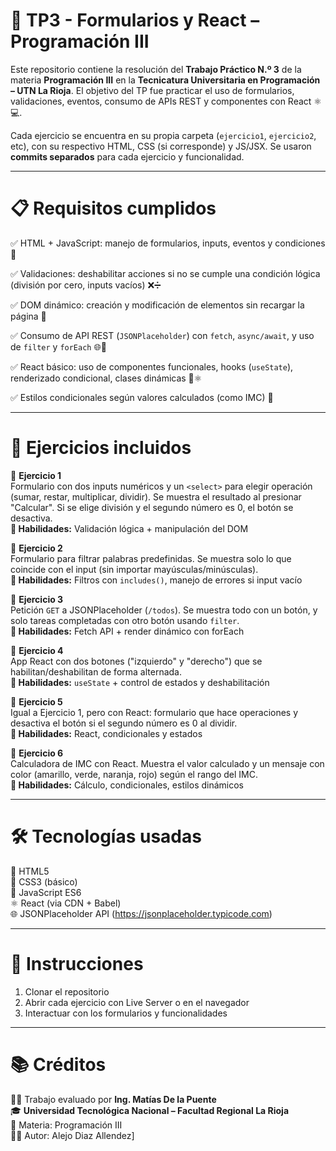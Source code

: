 <h1>🧮 TP3 - Formularios y React – Programación III</h1>

Este repositorio contiene la resolución del **Trabajo Práctico N.º 3** de la materia **Programación III** en la **Tecnicatura Universitaria en Programación – UTN La Rioja**. El objetivo del TP fue practicar el uso de formularios, validaciones, eventos, consumo de APIs REST y componentes con React ⚛️💻.

Cada ejercicio se encuentra en su propia carpeta (`ejercicio1`, `ejercicio2`, etc), con su respectivo HTML, CSS (si corresponde) y JS/JSX. Se usaron **commits separados** para cada ejercicio y funcionalidad.

---

<h1>📋 Requisitos cumplidos</h1>

✅ HTML + JavaScript: manejo de formularios, inputs, eventos y condiciones 🎯

✅ Validaciones: deshabilitar acciones si no se cumple una condición lógica (división por cero, inputs vacíos) ❌➗

✅ DOM dinámico: creación y modificación de elementos sin recargar la página 🧱

✅ Consumo de API REST (`JSONPlaceholder`) con `fetch`, `async/await`, y uso de `filter` y `forEach` 🌐🔁

✅ React básico: uso de componentes funcionales, hooks (`useState`), renderizado condicional, clases dinámicas 🧠⚛️

✅ Estilos condicionales según valores calculados (como IMC) 🎨

---

<h1>🧪 Ejercicios incluidos</h1>

📌 **Ejercicio 1**  
Formulario con dos inputs numéricos y un `<select>` para elegir operación (sumar, restar, multiplicar, dividir). Se muestra el resultado al presionar "Calcular". Si se elige división y el segundo número es 0, el botón se desactiva.  
**🧠 Habilidades:** Validación lógica + manipulación del DOM

📌 **Ejercicio 2**  
Formulario para filtrar palabras predefinidas. Se muestra solo lo que coincide con el input (sin importar mayúsculas/minúsculas).  
**🧠 Habilidades:** Filtros con `includes()`, manejo de errores si input vacío

📌 **Ejercicio 3**  
Petición `GET` a JSONPlaceholder (`/todos`). Se muestra todo con un botón, y solo tareas completadas con otro botón usando `filter`.  
**🧠 Habilidades:** Fetch API + render dinámico con forEach

📌 **Ejercicio 4**  
App React con dos botones ("izquierdo" y "derecho") que se habilitan/deshabilitan de forma alternada.  
**🧠 Habilidades:** `useState` + control de estados y deshabilitación

📌 **Ejercicio 5**  
Igual a Ejercicio 1, pero con React: formulario que hace operaciones y desactiva el botón si el segundo número es 0 al dividir.  
**🧠 Habilidades:** React, condicionales y estados

📌 **Ejercicio 6**  
Calculadora de IMC con React. Muestra el valor calculado y un mensaje con color (amarillo, verde, naranja, rojo) según el rango del IMC.  
**🧠 Habilidades:** Cálculo, condicionales, estilos dinámicos

---

<h1>🛠️ Tecnologías usadas</h1>

🧱 HTML5  
🎨 CSS3 (básico)  
🧠 JavaScript ES6  
⚛️ React (via CDN + Babel)  
🌐 JSONPlaceholder API (https://jsonplaceholder.typicode.com)

---

<h1>🚀 Instrucciones</h1>

1. Clonar el repositorio  
2. Abrir cada ejercicio con Live Server o en el navegador  
3. Interactuar con los formularios y funcionalidades  

---

<h1>📚 Créditos</h1>

👨‍🏫 Trabajo evaluado por **Ing. Matías De la Puente**  
🎓 **Universidad Tecnológica Nacional – Facultad Regional La Rioja**  
📘 Materia: Programación III  
🧑‍💻 Autor: Alejo Diaz Allendez]

